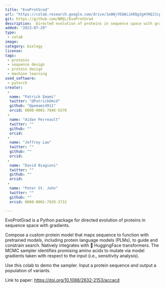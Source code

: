 ```yaml
---
title: "EvoProtGrad"
url: "https://colab.research.google.com/drive/1e8WjYEbWiikRQg3g4YHQJJcpvTIWVAjp?usp=sharing"
git: https://github.com/NREL/EvoProtGrad
description:  Directed evolution of proteins in sequence space with gradients 
added: "2023-07-29"
type: 
 - colab
image: 
category: biology
license: 
tags: 
 - proteins
 - sequence design
 - protein design
 - machine learning
used_software:
 - pytorch
creator: 
 - 
  name: "Patrick Emami"
  twitter: "@PatrickOmid"
  github: "@pemami4911"
  orcid: 0000-0001-7846-5578
 - 
  name: "Aidan Perreault"
  twitter: ""
  github: ""
  orcid: 
 - 
  name: "Jeffrey Law"
  twitter: ""
  github: ""
  orcid: 
 - 
  name: "David Biagioni"
  twitter: ""
  github: ""
  orcid: 
 - 
  name: "Peter St. John"
  twitter: ""
  github: ""
  orcid: 0000-0002-7928-3722

---
```

 EvoProtGrad is a Python package for directed evolution of proteins in sequence space with gradients. 

Compose a custom protein model that maps sequence to function with  pretrained models, including protein language models (PLMs), to guide and constrain search. Natively integrates with 🤗 HuggingFace transformers. The MCMC sampler identifies promising amino acids to mutate via model gradients taken with respect to the input (i.e., sensitivity analysis).

Use this colab to demo the sampler. Input a protein sequence and output a population of variants.

Link to paper: https://doi.org/10.1088/2632-2153/accacd
